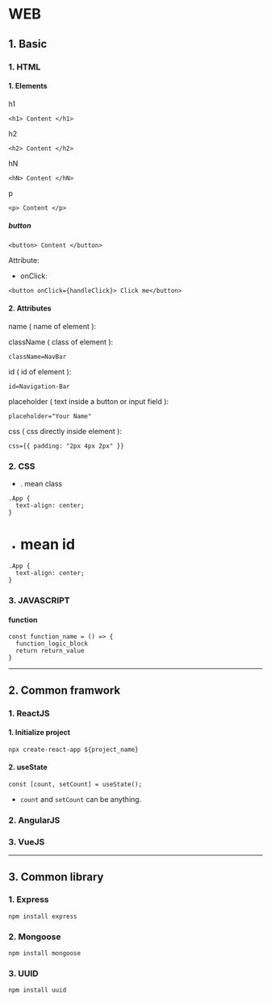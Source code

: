 # WEB

## 1. Basic
### 1. HTML
#### 1. Elements
h1
```
<h1> Content </h1>
```

h2
```
<h2> Content </h2>
```

hN
```
<hN> Content </hN>
```

p
```
<p> Content </p>
```

##### button
```
<button> Content </button>
```
Attribute:

* onClick:
```
<button onClick={handleClick}> Click me</button>
```

#### 2. Attributes
name ( name of element ):

className ( class of element ):
```
className=NavBar
```

id ( id of element ):
```
id=Navigation-Bar
```

placeholder ( text inside a button or input field ):
```
placeholder="Your Name"
```

css ( css directly inside element ):
```
css={{ padding: "2px 4px 2px" }}
```

### 2. CSS
* . mean class
```
.App {
  text-align: center;
}
```

* # mean id
```
.App {
  text-align: center;
}
```

### 3. JAVASCRIPT
#### function
```
const function_name = () => {
  function_logic_block
  return return_value
}
```
___
## 2. Common framwork
### 1. ReactJS
#### 1. Initialize project
```
npx create-react-app ${project_name}
```

#### 2. useState 
```
const [count, setCount] = useState();
```
* `count` and `setCount` can be anything.

### 2. AngularJS

### 3. VueJS
___
## 3. Common library
### 1. Express
```
npm install express
```

### 2. Mongoose
```
npm install mongoose
```

### 3. UUID
```
npm install uuid
```

